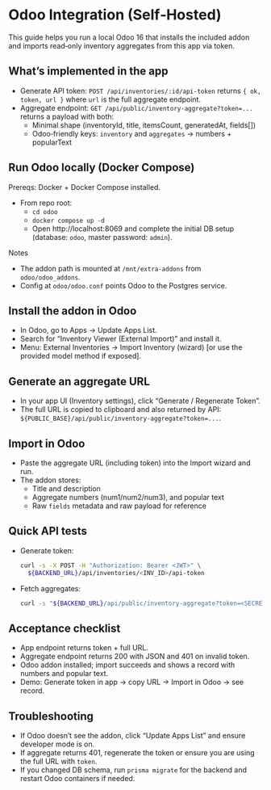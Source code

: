 # Odoo Integration (Self‑Hosted)

This guide helps you run a local Odoo 16 that installs the included addon and imports read‑only inventory aggregates from this app via token.

## What’s implemented in the app
- Generate API token: `POST /api/inventories/:id/api-token` returns `{ ok, token, url }` where `url` is the full aggregate endpoint.
- Aggregate endpoint: `GET /api/public/inventory-aggregate?token=...` returns a payload with both:
  - Minimal shape (inventoryId, title, itemsCount, generatedAt, fields[])
  - Odoo‑friendly keys: `inventory` and `aggregates` → numbers + popularText

## Run Odoo locally (Docker Compose)
Prereqs: Docker + Docker Compose installed.

- From repo root:
  - `cd odoo`
  - `docker compose up -d`
  - Open http://localhost:8069 and complete the initial DB setup (database: `odoo`, master password: `admin`).

Notes
- The addon path is mounted at `/mnt/extra-addons` from `odoo/odoo_addons`.
- Config at `odoo/odoo.conf` points Odoo to the Postgres service.

## Install the addon in Odoo
- In Odoo, go to Apps → Update Apps List.
- Search for “Inventory Viewer (External Import)” and install it.
- Menu: External Inventories → Import Inventory (wizard) [or use the provided model method if exposed].

## Generate an aggregate URL
- In your app UI (Inventory settings), click “Generate / Regenerate Token”.
- The full URL is copied to clipboard and also returned by API: `${PUBLIC_BASE}/api/public/inventory-aggregate?token=...`.

## Import in Odoo
- Paste the aggregate URL (including token) into the Import wizard and run.
- The addon stores:
  - Title and description
  - Aggregate numbers (num1/num2/num3), and popular text
  - Raw `fields` metadata and raw payload for reference

## Quick API tests
- Generate token:
  ```bash
  curl -s -X POST -H "Authorization: Bearer <JWT>" \
    ${BACKEND_URL}/api/inventories/<INV_ID>/api-token
  ```
- Fetch aggregates:
  ```bash
  curl -s "${BACKEND_URL}/api/public/inventory-aggregate?token=<SECRET>" | jq .
  ```

## Acceptance checklist
- App endpoint returns token + full URL.
- Aggregate endpoint returns 200 with JSON and 401 on invalid token.
- Odoo addon installed; import succeeds and shows a record with numbers and popular text.
- Demo: Generate token in app → copy URL → Import in Odoo → see record.

## Troubleshooting
- If Odoo doesn’t see the addon, click “Update Apps List” and ensure developer mode is on.
- If aggregate returns 401, regenerate the token or ensure you are using the full URL with `token`.
- If you changed DB schema, run `prisma migrate` for the backend and restart Odoo containers if needed.

